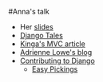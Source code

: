 #Anna's talk
-  Her [slides](https://speakerdeck.com/annaoz/django-tales-how-django-and-its-community-can-change-lives)
- [Django Tales](http://blog.djangogirls.org/post/96968775978/your-django-story)
- [Kinga's MVC article](https://modelviewculture.com/pieces/how-the-glorification-of-software-developers-compromises-tech-companies)
- [Adrienne Lowe's blog](http://codingwithkniv.es/)
- [Contributing to Django](https://code.djangoproject.com/)
    + [Easy Pickings](https://code.djangoproject.com/query?status=!closed&easy=1)